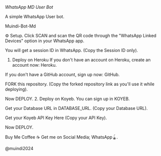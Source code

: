 *WhatsApp MD User Bot*

A simple WhatsApp User bot.

Muindi-Bot-Md



⚙️ Setup.
Click SCAN and scan the QR code through the "WhatsApp Linked Devices" option in your WhatsApp app.

You will get a session ID in WhatsApp. (Copy the Session ID only).

1. Deploy on Heroku
If you don't have an account on Heroku, create an account now: Heroku.

If you don't have a GitHub account, sign up now: GitHub.

FORK this repository. (Copy the forked repository link as you'll use it while deploying).

Now DEPLOY.
2. Deploy on Koyeb.
You can sign up in KOYEB.

Get your Database URL in DATABASE_URL. (Copy your Database URL).

Get your Koyeb API Key Here (Copy your API Key).

Now DEPLOY.

Buy Me Coffee ☕
Get me on Social Media; WhatsApp🪀.

@muindi2024
